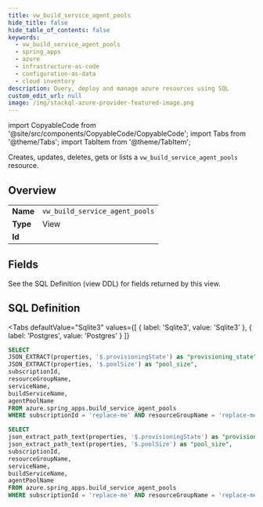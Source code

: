 ```yaml
--- 
title: vw_build_service_agent_pools
hide_title: false
hide_table_of_contents: false
keywords:
  - vw_build_service_agent_pools
  - spring_apps
  - azure
  - infrastructure-as-code
  - configuration-as-data
  - cloud inventory
description: Query, deploy and manage azure resources using SQL
custom_edit_url: null
image: /img/stackql-azure-provider-featured-image.png
---
```


import CopyableCode from '@site/src/components/CopyableCode/CopyableCode';
import Tabs from '@theme/Tabs';
import TabItem from '@theme/TabItem';

Creates, updates, deletes, gets or lists a <code>vw_build_service_agent_pools</code> resource.

## Overview
<table><tbody>
<tr><td><b>Name</b></td><td><code>vw_build_service_agent_pools</code></td></tr>
<tr><td><b>Type</b></td><td>View</td></tr>
<tr><td><b>Id</b></td><td><CopyableCode code="azure.spring_apps.vw_build_service_agent_pools" /></td></tr>
</tbody></table>

## Fields

See the SQL Definition (view DDL) for fields returned by this view.

## SQL Definition

<Tabs
defaultValue="Sqlite3"
values={[
{ label: 'Sqlite3', value: 'Sqlite3' },
{ label: 'Postgres', value: 'Postgres' }
]}
>
<TabItem value="Sqlite3">

```sql
SELECT
JSON_EXTRACT(properties, '$.provisioningState') as "provisioning_state",
JSON_EXTRACT(properties, '$.poolSize') as "pool_size",
subscriptionId,
resourceGroupName,
serviceName,
buildServiceName,
agentPoolName
FROM azure.spring_apps.build_service_agent_pools
WHERE subscriptionId = 'replace-me' AND resourceGroupName = 'replace-me' AND serviceName = 'replace-me' AND buildServiceName = 'replace-me';
```

</TabItem>
<TabItem value="Postgres">

```sql
SELECT
json_extract_path_text(properties, '$.provisioningState') as "provisioning_state",
json_extract_path_text(properties, '$.poolSize') as "pool_size",
subscriptionId,
resourceGroupName,
serviceName,
buildServiceName,
agentPoolName
FROM azure.spring_apps.build_service_agent_pools
WHERE subscriptionId = 'replace-me' AND resourceGroupName = 'replace-me' AND serviceName = 'replace-me' AND buildServiceName = 'replace-me';
```

</TabItem>
</Tabs>
